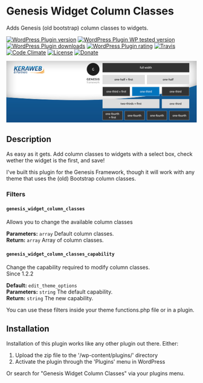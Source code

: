 # Genesis Widget Column Classes #
Adds Genesis (old bootstrap) column classes to widgets.

[![WordPress Plugin version](https://img.shields.io/wordpress/plugin/v/genesis-widget-column-classes.svg?style=flat)](https://wordpress.org/plugins/genesis-widget-column-classes/)
[![WordPress Plugin WP tested version](https://img.shields.io/wordpress/v/genesis-widget-column-classes.svg?style=flat)](https://wordpress.org/plugins/genesis-widget-column-classes/)
[![WordPress Plugin downloads](https://img.shields.io/wordpress/plugin/dt/genesis-widget-column-classes.svg?style=flat)](https://wordpress.org/plugins/genesis-widget-column-classes/)
[![WordPress Plugin rating](https://img.shields.io/wordpress/plugin/r/genesis-widget-column-classes.svg?style=flat)](https://wordpress.org/plugins/genesis-widget-column-classes/)
[![Travis](https://secure.travis-ci.org/JoryHogeveen/genesis-widget-column-classes.png?branch=master)](http://travis-ci.org/JoryHogeveen/genesis-widget-column-classes)
[![Code Climate](https://codeclimate.com/github/JoryHogeveen/genesis-widget-column-classes/badges/gpa.svg)](https://codeclimate.com/github/JoryHogeveen/genesis-widget-column-classes)
[![License](https://img.shields.io/badge/license-GPL--2.0%2B-green.svg)](https://github.com/JoryHogeveen/genesis-widget-column-classes/blob/master/license.txt)
[![Donate](https://img.shields.io/badge/Donate-PayPal-green.svg)](https://www.paypal.com/cgi-bin/webscr?cmd=_donations&business=YGPLMLU7XQ9E8&lc=NL&item_name=Genesis%20Widget%20Column%20Classes&item_number=JWPP%2dGWCC&currency_code=EUR&bn=PP%2dDonationsBF%3abtn_donateCC_LG%2egif%3aNonHosted)

![Genesis Widget Column Classes](https://raw.githubusercontent.com/JoryHogeveen/genesis-widget-column-classes/master/.github/assets/banner-1544x500.jpg)  

## Description

As easy as it gets. Add column classes to widgets with a select box, check wether the widget is the first, and save!

I've built this plugin for the Genesis Framework, though it will work with any theme that uses the (old) Bootstrap column classes.

### Filters

#### `genesis_widget_column_classes`
Allows you to change the available column classes

**Parameters:** `array` Default column classes.  
**Return:** `array` Array of column classes.  

#### `genesis_widget_column_classes_capability`
Change the capability required to modify column classes.  
Since  1.2.2  

**Default:** `edit_theme_options`  
**Parameters:** `string` The default capability.  
**Return:** `string` The new capability.  

You can use these filters inside your theme functions.php file or in a plugin.

## Installation

Installation of this plugin works like any other plugin out there. Either:

1. Upload the zip file to the '/wp-content/plugins/' directory
2. Activate the plugin through the 'Plugins' menu in WordPress

Or search for "Genesis Widget Column Classes" via your plugins menu.
